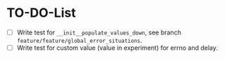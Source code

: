 # TO-DO-List

 * [ ] Write test for `__init__populate_values_down`, see branch `feature/feature/global_error_situations`.
 * [ ] Write test for custom value (value in experiment) for errno and delay.